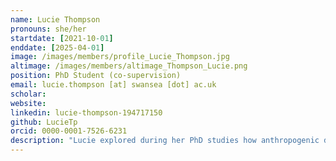 ```yaml
---
name: Lucie Thompson
pronouns: she/her
startdate: [2021-10-01]
enddate: [2025-04-01]
image: /images/members/profile_Lucie_Thompson.jpg
altimage: /images/members/altimage_Thompson_Lucie.png
position: PhD Student (co-supervision)
email: lucie.thompson [at] swansea [dot] ac.uk
scholar:
website:
linkedin: lucie-thompson-194717150
github: LucieTp
orcid: 0000-0001-7526-6231
description: "Lucie explored during her PhD studies how anthropogenic disturbances modulate food web assembly and how protected areas with different policies are efficiently protecting biodiversity. Her work at Swansea University was supervised by [Dr Miguel Lurgi](https://www.swansea.ac.uk/staff/miguel.lurgi/), [Prof. Emily Shepard](https://www.swansea.ac.uk/staff/e.l.c.shepard/) and Konstans."
---
```

